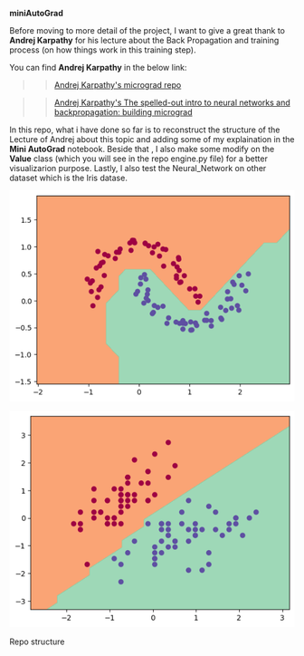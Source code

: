 __miniAutoGrad__

Before moving to more detail of the project, I want to give a great thank to __Andrej Karpathy__ for his lecture about the Back Propagation and training process (on how things work in this training step).

You can find __Andrej Karpathy__ in the below link:

>> [Andrej Karpathy's micrograd repo](https://github.com/karpathy/micrograd)

>> [Andrej Karpathy's The spelled-out intro to neural networks and backpropagation: building micrograd](https://youtu.be/VMj-3S1tku0?si=giG-cNp3i0chlrn3)

In this repo, what i have done so far is to reconstruct the structure of the Lecture of Andrej about this topic and adding some of my explaination in the __Mini AutoGrad__ notebook. Beside that , I also make some modify on the __Value__ class (which you will see in the repo engine.py file) for a better visualizarion purpose. Lastly, I also test the Neural_Network on other dataset which is the Iris datase.

![Toy Dataset](https://github.com/Trieuu/miniAutoGrad/blob/master/image/toy_classification.png "Toy Classification Image")

![Iris Dataset](https://github.com/Trieuu/miniAutoGrad/blob/master/image/iris_classification.png "Iris Classification Image")

Repo structure
